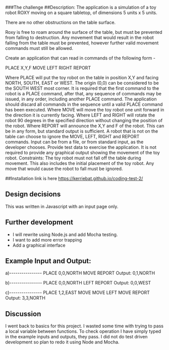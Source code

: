###The challenge
##Description:
The application is a simulation of a toy robot ROXY moving on a square tabletop, of dimensions 5 units x 5 units.

There are no other obstructions on the table surface.

Roxy is free to roam around the surface of the table, but must be prevented from falling to
destruction. Any movement that would result in the robot falling from the table must be prevented,
however further valid movement commands must still be allowed.

Create an application that can read in commands of the following form -

 PLACE X,Y,F
 MOVE
 LEFT
 RIGHT
 REPORT

Where PLACE will put the toy robot on the table in position X,Y and facing NORTH, SOUTH, EAST or
WEST. The origin (0,0) can be considered to be the SOUTH WEST most corner.
It is required that the first command to the robot is a PLACE command, after that, any sequence of
commands may be issued, in any order, including another PLACE command. The application should
discard all commands in the sequence until a valid PLACE command has been executed.
Where MOVE will move the toy robot one unit forward in the direction it is currently facing.
Where LEFT and RIGHT will rotate the robot 90 degrees in the specified direction without changing
the position of the robot.
Where REPORT will announce the X,Y and F of the robot. This can be in any form, but standard
output is sufficient.
A robot that is not on the table can choose to ignore the MOVE, LEFT, RIGHT and REPORT
commands.
Input can be from a file, or from standard input, as the developer chooses.
Provide test data to exercise the application.
It is not required to provide any graphical output showing the movement of the toy robot.
Constraints:
The toy robot must not fall off the table during movement. This also includes the initial placement
of the toy robot. Any move that would cause the robot to fall must be ignored.

##Installation
link is here
https://kerriebat.github.io/coding-test-2/

## Design decisions
This was written in Javascript with an input page only.

## Further development
- I will rewrite using Node.js and add Mocha testing.
- I want to add more error trapping
- Add a graphical interface


## Example Input and Output:
a)----------------
PLACE 0,0,NORTH
MOVE
REPORT
Output: 0,1,NORTH

b)----------------
PLACE 0,0,NORTH
LEFT
REPORT
Output: 0,0,WEST

c)----------------
PLACE 1,2,EAST
MOVE
MOVE
LEFT
MOVE
REPORT
Output: 3,3,NORTH

## Discussion
I went back to basics for this project. I wasted some time with trying to pass a local variable between functions.
To check operation I have simply typed in the example inputs and outputs, they pass. I did not do test driven development so plan to redo it using Node and Mocha.
